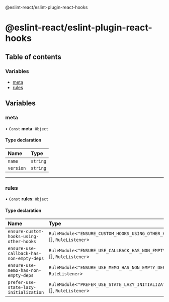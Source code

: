 @eslint-react/eslint-plugin-react-hooks

# @eslint-react/eslint-plugin-react-hooks

## Table of contents

### Variables

- [meta](README.md#meta)
- [rules](README.md#rules)

## Variables

### meta

• `Const` **meta**: `Object`

#### Type declaration

| Name | Type |
| :------ | :------ |
| `name` | `string` |
| `version` | `string` |

___

### rules

• `Const` **rules**: `Object`

#### Type declaration

| Name | Type |
| :------ | :------ |
| `ensure-custom-hooks-using-other-hooks` | `RuleModule`\<``"ENSURE_CUSTOM_HOOKS_USING_OTHER_HOOKS"``, [], `RuleListener`\> |
| `ensure-use-callback-has-non-empty-deps` | `RuleModule`\<``"ENSURE_USE_CALLBACK_HAS_NON_EMPTY_DEPS"``, [], `RuleListener`\> |
| `ensure-use-memo-has-non-empty-deps` | `RuleModule`\<``"ENSURE_USE_MEMO_HAS_NON_EMPTY_DEPS"``, [], `RuleListener`\> |
| `prefer-use-state-lazy-initialization` | `RuleModule`\<``"PREFER_USE_STATE_LAZY_INITIALIZATION"``, [], `RuleListener`\> |
